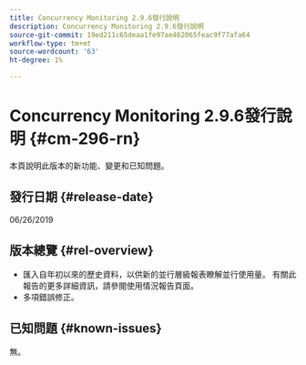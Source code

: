 ```yaml
---
title: Concurrency Monitoring 2.9.6發行說明
description: Concurrency Monitoring 2.9.6發行說明
source-git-commit: 19ed211c65deaa1fe97ae462065feac9f77afa64
workflow-type: tm+mt
source-wordcount: '63'
ht-degree: 1%

---
```



# Concurrency Monitoring 2.9.6發行說明 {#cm-296-rn}

本頁說明此版本的新功能、變更和已知問題。

## 發行日期 {#release-date}

06/26/2019


## 版本總覽 {#rel-overview}

* 匯入自年初以來的歷史資料，以供新的並行層級報表瞭解並行使用量。 有關此報告的更多詳細資訊，請參閱使用情況報告頁面。
* 多項錯誤修正。


## 已知問題 {#known-issues}

無。
